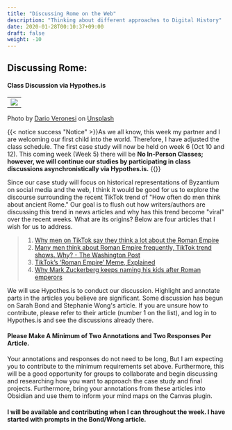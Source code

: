 ```yaml
---
title: "Discussing Rome on the Web"
description: "Thinking about different approaches to Digital History"
date: 2020-01-28T00:10:37+09:00
draft: false
weight: -10
---
```


## Discussing Rome: 
#### Class Discussion via Hypothes.is


<table >
	</tbody>
		<tr>
			<td><img src="https://images.unsplash.com/photo-1509024644558-2f56ce76c490?ixlib=rb-4.0.3&ixid=M3wxMjA3fDB8MHxwaG90by1wYWdlfHx8fGVufDB8fHx8fA%3D%3D&auto=format&fit=crop&w=2670&q=80"></td>
		</tr>
	</tbody>
</table>

Photo by <a href="https://unsplash.com/@dariovero_?utm_source=unsplash&utm_medium=referral&utm_content=creditCopyText">Dario Veronesi</a> on <a href="https://unsplash.com/photos/lUO-BjCiZEA?utm_source=unsplash&utm_medium=referral&utm_content=creditCopyText">Unsplash</a>



{{< notice success "Notice" >}}As we all know, this week my partner and I are welcoming our first child into the world. Therefore, I have adjusted the class schedule. The first case study will now be held on week 6 (Oct 10 and 12). This coming week (Week 5) there will be **No In-Person Classes; however, we will continue our studies  by participating in class discussions asynchronistically via Hypothes.is.** {{</notice>}}

Since our case study will focus on historical representations of Byzantium on social media and the web, I think it would be good for us to explore the discourse surrounding the recent TikTok trend of "How often do men think about ancient Rome." Our goal is to flush out how writers/authors are discussing this trend in news articles and why has this trend become "viral" over the recent weeks. What are its origins? Below are four articles that I wish for us to address.

>1) [Why men on TikTok say they think a lot about the Roman Empire](https://www.msnbc.com/opinion/msnbc-opinion/men-roman-empire-tiktok-trend-rcna105780)
>2) [Many men think about Roman Empire frequently, TikTok trend shows. Why? - The Washington Post](https://www.washingtonpost.com/lifestyle/2023/09/14/roman-empire-trend-men-tiktok/)
>3) [TikTok’s ‘Roman Empire’ Meme, Explained](https://www.forbes.com/sites/danidiplacido/2023/09/21/tiktoks-roman-empire-meme-explained/?sh=5982734d765b)
>4) [Why Mark Zuckerberg keeps naming his kids after Roman emperors](https://www.cnbc.com/2023/03/24/why-mark-zuckerberg-keeps-naming-his-kids-after-roman-emperors.html)

We will use Hypothes.is to conduct our discussion. Highlight and annotate parts in the articles you believe are significant. Some discussion has begun on Sarah Bond and Stephanie Wong's article. If you are unsure how to contribute, please refer to their article (number 1 on the list), and log in to Hypothes.is and see the discussions already there.

#### Please Make A Minimum of Two Annotations and Two Responses Per Article.

Your annotations and responses do not need to be long, But I am expecting you to contribute to the minimum requirements set above. Furthermore, this will be a good opportunity for groups to collaborate and begin discussing and researching how you want to approach the case study and final projects. Furthermore, bring your annotations from these articles into Obsidian and use them to inform your mind maps on the Canvas plugin. 

#### I will be available and contributing when I can throughout the week. I have started with prompts in the Bond/Wong article.




   
  
